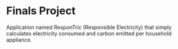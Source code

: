 # Finals Project
Application named ResponTric (Responsible Electricity) that simply calculates electricity consumed and carbon emitted per household appliance.